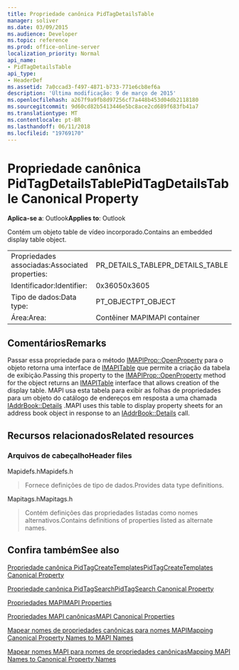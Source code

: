 ```yaml
---
title: Propriedade canônica PidTagDetailsTable
manager: soliver
ms.date: 03/09/2015
ms.audience: Developer
ms.topic: reference
ms.prod: office-online-server
localization_priority: Normal
api_name:
- PidTagDetailsTable
api_type:
- HeaderDef
ms.assetid: 7a0ccad3-f497-4871-b733-771e6cb8ef6a
description: 'Última modificação: 9 de março de 2015'
ms.openlocfilehash: a267f9a9fb8d97256cf7a448b453d04db2118180
ms.sourcegitcommit: 9d60cd82b5413446e5bc8ace2cd689f683fb41a7
ms.translationtype: MT
ms.contentlocale: pt-BR
ms.lasthandoff: 06/11/2018
ms.locfileid: "19769170"
---
```

# <a name="pidtagdetailstable-canonical-property"></a><span data-ttu-id="20bb4-103">Propriedade canônica PidTagDetailsTable</span><span class="sxs-lookup"><span data-stu-id="20bb4-103">PidTagDetailsTable Canonical Property</span></span>

  
  
<span data-ttu-id="20bb4-104">**Aplica-se a**: Outlook</span><span class="sxs-lookup"><span data-stu-id="20bb4-104">**Applies to**: Outlook</span></span> 
  
<span data-ttu-id="20bb4-105">Contém um objeto table de vídeo incorporado.</span><span class="sxs-lookup"><span data-stu-id="20bb4-105">Contains an embedded display table object.</span></span>
  
|||
|:-----|:-----|
|<span data-ttu-id="20bb4-106">Propriedades associadas:</span><span class="sxs-lookup"><span data-stu-id="20bb4-106">Associated properties:</span></span>  <br/> |<span data-ttu-id="20bb4-107">PR_DETAILS_TABLE</span><span class="sxs-lookup"><span data-stu-id="20bb4-107">PR_DETAILS_TABLE</span></span>  <br/> |
|<span data-ttu-id="20bb4-108">Identificador:</span><span class="sxs-lookup"><span data-stu-id="20bb4-108">Identifier:</span></span>  <br/> |<span data-ttu-id="20bb4-109">0x3605</span><span class="sxs-lookup"><span data-stu-id="20bb4-109">0x3605</span></span>  <br/> |
|<span data-ttu-id="20bb4-110">Tipo de dados:</span><span class="sxs-lookup"><span data-stu-id="20bb4-110">Data type:</span></span>  <br/> |<span data-ttu-id="20bb4-111">PT_OBJECT</span><span class="sxs-lookup"><span data-stu-id="20bb4-111">PT_OBJECT</span></span>  <br/> |
|<span data-ttu-id="20bb4-112">Área:</span><span class="sxs-lookup"><span data-stu-id="20bb4-112">Area:</span></span>  <br/> |<span data-ttu-id="20bb4-113">Contêiner MAPI</span><span class="sxs-lookup"><span data-stu-id="20bb4-113">MAPI container</span></span>  <br/> |
   
## <a name="remarks"></a><span data-ttu-id="20bb4-114">Comentários</span><span class="sxs-lookup"><span data-stu-id="20bb4-114">Remarks</span></span>

<span data-ttu-id="20bb4-115">Passar essa propriedade para o método [IMAPIProp::OpenProperty](imapiprop-openproperty.md) para o objeto retorna uma interface de [IMAPITable](imapitableiunknown.md) que permite a criação da tabela de exibição.</span><span class="sxs-lookup"><span data-stu-id="20bb4-115">Passing this property to the [IMAPIProp::OpenProperty](imapiprop-openproperty.md) method for the object returns an [IMAPITable](imapitableiunknown.md) interface that allows creation of the display table.</span></span> <span data-ttu-id="20bb4-116">MAPI usa esta tabela para exibir as folhas de propriedades para um objeto do catálogo de endereços em resposta a uma chamada [IAddrBook::Details](iaddrbook-details.md) .</span><span class="sxs-lookup"><span data-stu-id="20bb4-116">MAPI uses this table to display property sheets for an address book object in response to an [IAddrBook::Details](iaddrbook-details.md) call.</span></span> 
  
## <a name="related-resources"></a><span data-ttu-id="20bb4-117">Recursos relacionados</span><span class="sxs-lookup"><span data-stu-id="20bb4-117">Related resources</span></span>

### <a name="header-files"></a><span data-ttu-id="20bb4-118">Arquivos de cabeçalho</span><span class="sxs-lookup"><span data-stu-id="20bb4-118">Header files</span></span>

<span data-ttu-id="20bb4-119">Mapidefs.h</span><span class="sxs-lookup"><span data-stu-id="20bb4-119">Mapidefs.h</span></span>
  
> <span data-ttu-id="20bb4-120">Fornece definições de tipo de dados.</span><span class="sxs-lookup"><span data-stu-id="20bb4-120">Provides data type definitions.</span></span>
    
<span data-ttu-id="20bb4-121">Mapitags.h</span><span class="sxs-lookup"><span data-stu-id="20bb4-121">Mapitags.h</span></span>
  
> <span data-ttu-id="20bb4-122">Contém definições das propriedades listadas como nomes alternativos.</span><span class="sxs-lookup"><span data-stu-id="20bb4-122">Contains definitions of properties listed as alternate names.</span></span>
    
## <a name="see-also"></a><span data-ttu-id="20bb4-123">Confira também</span><span class="sxs-lookup"><span data-stu-id="20bb4-123">See also</span></span>



[<span data-ttu-id="20bb4-124">Propriedade canônica PidTagCreateTemplates</span><span class="sxs-lookup"><span data-stu-id="20bb4-124">PidTagCreateTemplates Canonical Property</span></span>](pidtagcreatetemplates-canonical-property.md)
  
[<span data-ttu-id="20bb4-125">Propriedade canônica PidTagSearch</span><span class="sxs-lookup"><span data-stu-id="20bb4-125">PidTagSearch Canonical Property</span></span>](pidtagsearch-canonical-property.md)


[<span data-ttu-id="20bb4-126">Propriedades MAPI</span><span class="sxs-lookup"><span data-stu-id="20bb4-126">MAPI Properties</span></span>](mapi-properties.md)
  
[<span data-ttu-id="20bb4-127">Propriedades MAPI canônicas</span><span class="sxs-lookup"><span data-stu-id="20bb4-127">MAPI Canonical Properties</span></span>](mapi-canonical-properties.md)
  
[<span data-ttu-id="20bb4-128">Mapear nomes de propriedades canônicas para nomes MAPI</span><span class="sxs-lookup"><span data-stu-id="20bb4-128">Mapping Canonical Property Names to MAPI Names</span></span>](mapping-canonical-property-names-to-mapi-names.md)
  
[<span data-ttu-id="20bb4-129">Mapear nomes MAPI para nomes de propriedades canônicas</span><span class="sxs-lookup"><span data-stu-id="20bb4-129">Mapping MAPI Names to Canonical Property Names</span></span>](mapping-mapi-names-to-canonical-property-names.md)

